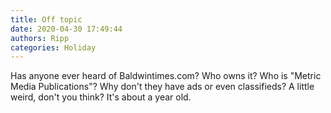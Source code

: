 ```yaml
---
title: Off topic
date: 2020-04-30 17:49:44
authors: Ripp
categories: Holiday
---
```


 Has anyone ever heard of Baldwintimes.com?  Who owns it?  Who is "Metric Media Publications"? Why don't they have ads or even classifieds?  A little weird, don't you think?  It's about a year old.